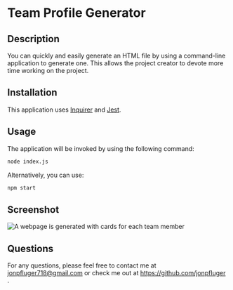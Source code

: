 # Team Profile Generator

## Description

You can quickly and easily generate an HTML file by using a command-line application to generate one. This allows the project creator to devote more time working on the project.

## Installation

This application uses [Inquirer](https://www.npmjs.com/package/inquirer/v/8.2.4) and [Jest](https://jestjs.io/).

## Usage

The application will be invoked by using the following command:

```bash
node index.js
```

Alternatively, you can use:

```bash
npm start
```

## Screenshot

![A webpage is generated with cards for each team member](./assets/images/)

## Questions

For any questions, please feel free to contact me at jonpfluger718@gmail.com or check me out at https://github.com/jonpfluger .